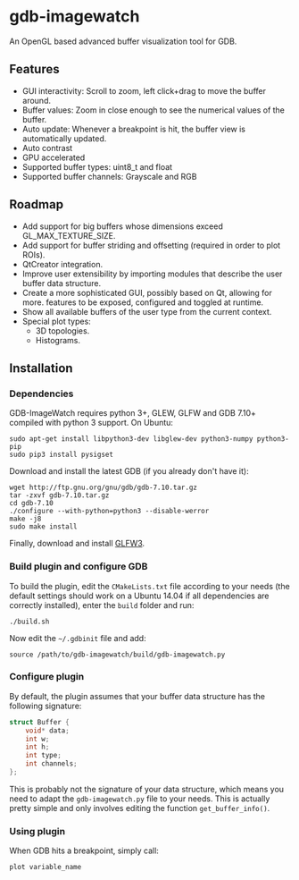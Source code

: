 # gdb-imagewatch
An OpenGL based advanced buffer visualization tool for GDB.

## Features

* GUI interactivity: Scroll to zoom, left click+drag to move the buffer around.
* Buffer values: Zoom in close enough to see the numerical values of the
  buffer.
* Auto update: Whenever a breakpoint is hit, the buffer view is automatically
  updated.
* Auto contrast
* GPU accelerated
* Supported buffer types: uint8_t and float
* Supported buffer channels: Grayscale and RGB

## Roadmap

* Add support for big buffers whose dimensions exceed GL_MAX_TEXTURE_SIZE.
* Add support for buffer striding and offsetting (required in order to plot
  ROIs).
* QtCreator integration.
* Improve user extensibility by importing modules that describe the user buffer
  data structure.
* Create a more sophisticated GUI, possibly based on Qt, allowing for more.
  features to be exposed, configured and toggled at runtime.
* Show all available buffers of the user type from the current context.
* Special plot types:
  * 3D topologies.
  * Histograms.

## Installation

### Dependencies

GDB-ImageWatch requires python 3+, GLEW, GLFW and GDB 7.10+ compiled with
python 3 support. On Ubuntu:

    sudo apt-get install libpython3-dev libglew-dev python3-numpy python3-pip
    sudo pip3 install pysigset

Download and install the latest GDB (if you already don't have it):

    wget http://ftp.gnu.org/gnu/gdb/gdb-7.10.tar.gz
    tar -zxvf gdb-7.10.tar.gz
    cd gdb-7.10
    ./configure --with-python=python3 --disable-werror
    make -j8
    sudo make install

Finally, download and install [GLFW3][1].

### Build plugin and configure GDB

To build the plugin, edit the `CMakeLists.txt` file according to your needs
(the default settings should work on a Ubuntu 14.04 if all dependencies are
correctly installed), enter the `build` folder and run:

    ./build.sh

Now edit the `~/.gdbinit` file and add: 

    source /path/to/gdb-imagewatch/build/gdb-imagewatch.py

### Configure plugin

By default, the plugin assumes that your buffer data structure has the
following signature:

```cpp
struct Buffer {
    void* data;
    int w;
    int h;
    int type;
    int channels;
};
```

This is probably not the signature of your data structure, which means you need
to adapt the `gdb-imagewatch.py` file to your needs. This is actually pretty
simple and only involves editing the function `get_buffer_info()`.

### Using plugin

When GDB hits a breakpoint, simply call:

    plot variable_name

[1]: http://www.glfw.org/
